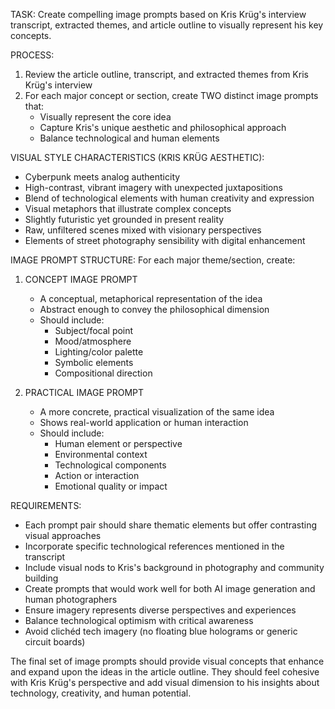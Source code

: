 TASK: Create compelling image prompts based on Kris Krüg's interview transcript, extracted themes, and article outline to visually represent his key concepts.

PROCESS:
1. Review the article outline, transcript, and extracted themes from Kris Krüg's interview
2. For each major concept or section, create TWO distinct image prompts that:
   - Visually represent the core idea
   - Capture Kris's unique aesthetic and philosophical approach
   - Balance technological and human elements

VISUAL STYLE CHARACTERISTICS (KRIS KRÜG AESTHETIC):
- Cyberpunk meets analog authenticity
- High-contrast, vibrant imagery with unexpected juxtapositions
- Blend of technological elements with human creativity and expression
- Visual metaphors that illustrate complex concepts
- Slightly futuristic yet grounded in present reality
- Raw, unfiltered scenes mixed with visionary perspectives
- Elements of street photography sensibility with digital enhancement

IMAGE PROMPT STRUCTURE:
For each major theme/section, create:

1. CONCEPT IMAGE PROMPT
   - A conceptual, metaphorical representation of the idea
   - Abstract enough to convey the philosophical dimension
   - Should include:
     * Subject/focal point
     * Mood/atmosphere
     * Lighting/color palette
     * Symbolic elements
     * Compositional direction

2. PRACTICAL IMAGE PROMPT
   - A more concrete, practical visualization of the same idea
   - Shows real-world application or human interaction
   - Should include:
     * Human element or perspective
     * Environmental context
     * Technological components
     * Action or interaction
     * Emotional quality or impact

REQUIREMENTS:
- Each prompt pair should share thematic elements but offer contrasting visual approaches
- Incorporate specific technological references mentioned in the transcript
- Include visual nods to Kris's background in photography and community building
- Create prompts that would work well for both AI image generation and human photographers
- Ensure imagery represents diverse perspectives and experiences
- Balance technological optimism with critical awareness
- Avoid clichéd tech imagery (no floating blue holograms or generic circuit boards)

The final set of image prompts should provide visual concepts that enhance and expand upon the ideas in the article outline. They should feel cohesive with Kris Krüg's perspective and add visual dimension to his insights about technology, creativity, and human potential.